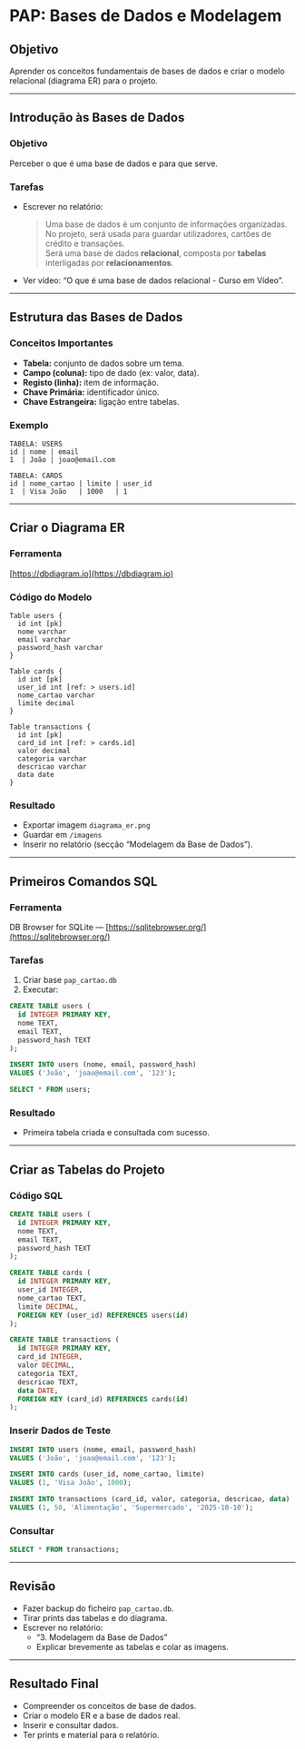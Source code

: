# PAP: Bases de Dados e Modelagem

## Objetivo
Aprender os conceitos fundamentais de bases de dados e criar o modelo relacional (diagrama ER) para o projeto.

---

## Introdução às Bases de Dados

### Objetivo
Perceber o que é uma base de dados e para que serve.

### Tarefas
- Escrever no relatório:
  > Uma base de dados é um conjunto de informações organizadas. No projeto, será usada para guardar utilizadores, cartões de crédito e transações.  
  > Será uma base de dados **relacional**, composta por **tabelas** interligadas por **relacionamentos**.

- Ver vídeo: “O que é uma base de dados relacional - Curso em Vídeo”.

---

## Estrutura das Bases de Dados

### Conceitos Importantes
- **Tabela:** conjunto de dados sobre um tema.  
- **Campo (coluna):** tipo de dado (ex: valor, data).  
- **Registo (linha):** item de informação.  
- **Chave Primária:** identificador único.  
- **Chave Estrangeira:** ligação entre tabelas.

### Exemplo
```
TABELA: USERS
id | nome | email
1  | João | joao@email.com

TABELA: CARDS
id | nome_cartao | limite | user_id
1  | Visa João   | 1000   | 1
```

---

## Criar o Diagrama ER

### Ferramenta
  [https://dbdiagram.io](https://dbdiagram.io)

### Código do Modelo
```
Table users {
  id int [pk]
  nome varchar
  email varchar
  password_hash varchar
}

Table cards {
  id int [pk]
  user_id int [ref: > users.id]
  nome_cartao varchar
  limite decimal
}

Table transactions {
  id int [pk]
  card_id int [ref: > cards.id]
  valor decimal
  categoria varchar
  descricao varchar
  data date
}
```

### Resultado
- Exportar imagem `diagrama_er.png`
- Guardar em `/imagens`
- Inserir no relatório (secção “Modelagem da Base de Dados”).

---

## Primeiros Comandos SQL

### Ferramenta
  DB Browser for SQLite — [https://sqlitebrowser.org/](https://sqlitebrowser.org/)

### Tarefas
1. Criar base `pap_cartao.db`
2. Executar:
```sql
CREATE TABLE users (
  id INTEGER PRIMARY KEY,
  nome TEXT,
  email TEXT,
  password_hash TEXT
);

INSERT INTO users (nome, email, password_hash)
VALUES ('João', 'joao@email.com', '123');

SELECT * FROM users;
```

### Resultado
- Primeira tabela criada e consultada com sucesso.

---

## Criar as Tabelas do Projeto

### Código SQL
```sql
CREATE TABLE users (
  id INTEGER PRIMARY KEY,
  nome TEXT,
  email TEXT,
  password_hash TEXT
);

CREATE TABLE cards (
  id INTEGER PRIMARY KEY,
  user_id INTEGER,
  nome_cartao TEXT,
  limite DECIMAL,
  FOREIGN KEY (user_id) REFERENCES users(id)
);

CREATE TABLE transactions (
  id INTEGER PRIMARY KEY,
  card_id INTEGER,
  valor DECIMAL,
  categoria TEXT,
  descricao TEXT,
  data DATE,
  FOREIGN KEY (card_id) REFERENCES cards(id)
);
```

### Inserir Dados de Teste
```sql
INSERT INTO users (nome, email, password_hash)
VALUES ('João', 'joao@email.com', '123');

INSERT INTO cards (user_id, nome_cartao, limite)
VALUES (1, 'Visa João', 1000);

INSERT INTO transactions (card_id, valor, categoria, descricao, data)
VALUES (1, 50, 'Alimentação', 'Supermercado', '2025-10-10');
```

### Consultar
```sql
SELECT * FROM transactions;
```

---

## Revisão

- Fazer backup do ficheiro `pap_cartao.db`.
- Tirar prints das tabelas e do diagrama.
- Escrever no relatório:
  - “3. Modelagem da Base de Dados”
  - Explicar brevemente as tabelas e colar as imagens.

---

## Resultado Final
- Compreender os conceitos de base de dados.  
- Criar o modelo ER e a base de dados real.  
- Inserir e consultar dados.  
- Ter prints e material para o relatório.
